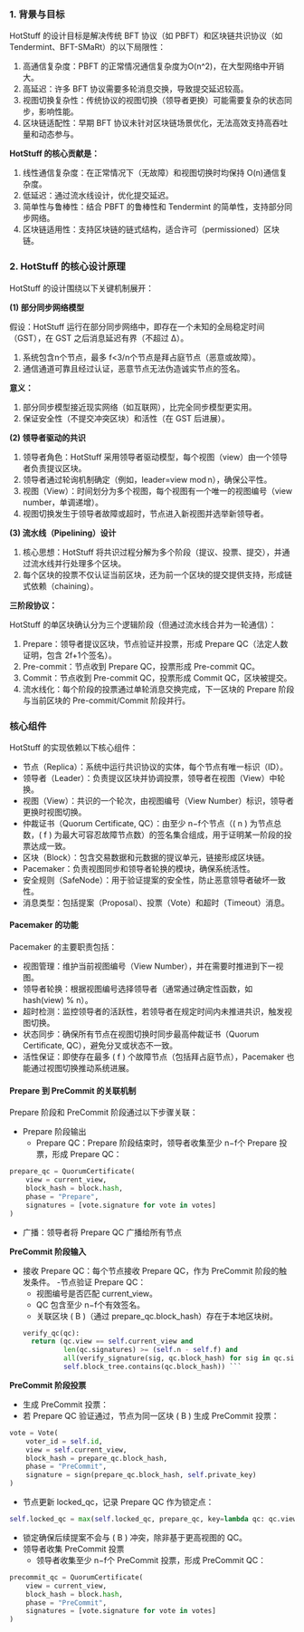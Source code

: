 ### 1. 背景与目标
HotStuff 的设计目标是解决传统 BFT 协议（如 PBFT）和区块链共识协议（如 Tendermint、BFT-SMaRt）的以下局限性：
1. 高通信复杂度：PBFT 的正常情况通信复杂度为O(n^2)，在大型网络中开销大。
2. 高延迟：许多 BFT 协议需要多轮消息交换，导致提交延迟较高。
3. 视图切换复杂性：传统协议的视图切换（领导者更换）可能需要复杂的状态同步，影响性能。
4. 区块链适配性：早期 BFT 协议未针对区块链场景优化，无法高效支持高吞吐量和动态参与。
   
**HotStuff 的核心贡献是：**
1. 线性通信复杂度：在正常情况下（无故障）和视图切换时均保持 O(n)通信复杂度。
2. 低延迟：通过流水线设计，优化提交延迟。
3. 简单性与鲁棒性：结合 PBFT 的鲁棒性和 Tendermint 的简单性，支持部分同步网络。
4. 区块链适用性：支持区块链的链式结构，适合许可（permissioned）区块链。

### 2. HotStuff 的核心设计原理

HotStuff 的设计围绕以下关键机制展开：

**(1) 部分同步网络模型**

假设：HotStuff 运行在部分同步网络中，即存在一个未知的全局稳定时间（GST），在 GST 之后消息延迟有界（不超过 Δ）。
1. 系统包含n个节点，最多 f<3/n个节点是拜占庭节点（恶意或故障）。
2. 通信通道可靠且经过认证，恶意节点无法伪造诚实节点的签名。
   
**意义：**

1. 部分同步模型接近现实网络（如互联网），比完全同步模型更实用。
2. 保证安全性（不提交冲突区块）和活性（在 GST 后进展）。
   
**(2) 领导者驱动的共识**

1. 领导者角色：HotStuff 采用领导者驱动模型，每个视图（view）由一个领导者负责提议区块。
2. 领导者通过轮询机制确定（例如，leader=view mod n），确保公平性。
3. 视图（View）：时间划分为多个视图，每个视图有一个唯一的视图编号（view number，单调递增）。
4. 视图切换发生于领导者故障或超时，节点进入新视图并选举新领导者。
   
**(3) 流水线（Pipelining）设计**

1. 核心思想：HotStuff 将共识过程分解为多个阶段（提议、投票、提交），并通过流水线并行处理多个区块。
2. 每个区块的投票不仅认证当前区块，还为前一个区块的提交提供支持，形成链式依赖（chaining）。
   
**三阶段协议：**

HotStuff 的单区块确认分为三个逻辑阶段（但通过流水线合并为一轮通信）：
1. Prepare：领导者提议区块，节点验证并投票，形成 Prepare QC（法定人数证明，包含 2f+1个签名）。
2. Pre-commit：节点收到 Prepare QC，投票形成 Pre-commit QC。
3. Commit：节点收到 Pre-commit QC，投票形成 Commit QC，区块被提交。
4. 流水线化：每个阶段的投票通过单轮消息交换完成，下一区块的 Prepare 阶段与当前区块的 Pre-commit/Commit 阶段并行。

### 核心组件

HotStuff 的实现依赖以下核心组件：
- 节点（Replica）：系统中运行共识协议的实体，每个节点有唯一标识（ID）。
- 领导者（Leader）：负责提议区块并协调投票，领导者在视图（View）中轮换。
- 视图（View）：共识的一个轮次，由视图编号（View Number）标识，领导者更换时视图切换。
- 仲裁证书（Quorum Certificate, QC）：由至少 n−f个节点（( n ) 为节点总数，( f ) 为最大可容忍故障节点数）的签名集合组成，用于证明某一阶段的投票达成一致。
- 区块（Block）：包含交易数据和元数据的提议单元，链接形成区块链。
- Pacemaker：负责视图同步和领导者轮换的模块，确保系统活性。
- 安全规则（SafeNode）：用于验证提案的安全性，防止恶意领导者破坏一致性。
- 消息类型：包括提案（Proposal）、投票（Vote）和超时（Timeout）消息。

#### Pacemaker 的功能

Pacemaker 的主要职责包括：
- 视图管理：维护当前视图编号（View Number），并在需要时推进到下一视图。
- 领导者轮换：根据视图编号选择领导者（通常通过确定性函数，如 hash(view) % n）。
- 超时检测：监控领导者的活跃性，若领导者在规定时间内未推进共识，触发视图切换。
- 状态同步：确保所有节点在视图切换时同步最高仲裁证书（Quorum Certificate, QC），避免分叉或状态不一致。
- 活性保证：即使存在最多 ( f ) 个故障节点（包括拜占庭节点），Pacemaker 也能通过视图切换推动系统进展。

#### Prepare 到 PreCommit 的关联机制
Prepare 阶段和 PreCommit 阶段通过以下步骤关联：
- Prepare 阶段输出
   - Prepare QC：Prepare 阶段结束时，领导者收集至少 n−f个 Prepare 投票，形成 Prepare QC：
```python
prepare_qc = QuorumCertificate(
    view = current_view,
    block_hash = block.hash,
    phase = "Prepare",
    signatures = [vote.signature for vote in votes]
)
```
- 广播：领导者将 Prepare QC 广播给所有节点

**PreCommit 阶段输入**
- 接收 Prepare QC：每个节点接收 Prepare QC，作为 PreCommit 阶段的触发条件。
-节点验证 Prepare QC：
   - 视图编号是否匹配 current_view。
   - QC 包含至少 n−f个有效签名。
   - 关联区块 ( B )（通过 prepare_qc.block_hash）存在于本地区块树。
  ```python
  verify_qc(qc):
    return (qc.view == self.current_view and
            len(qc.signatures) >= (self.n - self.f) and
            all(verify_signature(sig, qc.block_hash) for sig in qc.signatures) and
            self.block_tree.contains(qc.block_hash)) ```

**PreCommit 阶段投票**
- 生成 PreCommit 投票：
 - 若 Prepare QC 验证通过，节点为同一区块 ( B ) 生成 PreCommit 投票：
```python
vote = Vote(
    voter_id = self.id,
    view = self.current_view,
    block_hash = prepare_qc.block_hash,
    phase = "PreCommit",
    signature = sign(prepare_qc.block_hash, self.private_key)
)
```

- 节点更新 locked_qc，记录 Prepare QC 作为锁定点：
```python
self.locked_qc = max(self.locked_qc, prepare_qc, key=lambda qc: qc.view)
```
- 锁定确保后续提案不会与 ( B ) 冲突，除非基于更高视图的 QC。
- 领导者收集 PreCommit 投票
   - 领导者收集至少 n−f个 PreCommit 投票，形成 PreCommit QC：
```python
precommit_qc = QuorumCertificate(
    view = current_view,
    block_hash = block.hash,
    phase = "PreCommit",
    signatures = [vote.signature for vote in votes]
) 
```


